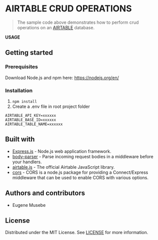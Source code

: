 # AIRTABLE CRUD OPERATIONS

> The sample code above demonstrates how to perform crud operations on an [AIRTABLE](https://airtable.com/) database.


**USAGE**

## Getting started
### Prerequisites
Download Node.js and npm here: https://nodejs.org/en/
### Installation
1. `npm install`
2. Create a .env file in root project folder


```
AIRTABLE_API_KEY=xxxxxx
AIRTABLE_BASE_ID=xxxxxx
AIRTABLE_TABLE_NAME=xxxxxx

```

## Built with
- [Express.js](https://github.com/expressjs/express) - Node.js web application framework.
- [body-parser](https://github.com/expressjs/body-parser) - Parse incoming request bodies in a middleware before your handlers.
- [airtable.js](https://github.com/Airtable/airtable.js) - The official Airtable JavaScript library.
- [cors](https://github.com/expressjs/cors) - CORS is a node.js package for providing a Connect/Express middleware that can be used to enable CORS with various options.

## Authors and contributors
- Eugene Musebe


## License
Distributed under the MIT License. See [LICENSE](LICENSE) for more information.
